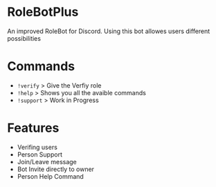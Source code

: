 # RoleBotPlus

An improved RoleBot for Discord. Using this bot allowes users different possibilities

# Commands
- `!verify` > Give the Verfiy role
- `!help` > Shows you all the avaible commands
- `!support` > Work in Progress

# Features
- Verifing users
- Person Support
- Join/Leave message
- Bot Invite directly to owner
- Person Help Command
